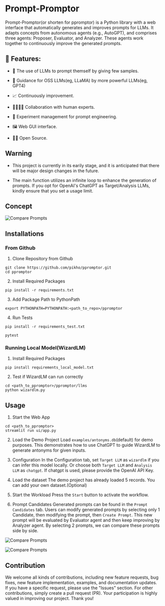 # Prompt-Promptor

Prompt-Promptor(or shorten for ppromptor) is a Python library with a web interface that automatically generates and improves prompts for LLMs. It adapts concepts from autonomous agents (e.g., AutoGPT), and comprises three agents: Proposer, Evaluator, and Analyzer. These agents work together to continuously improve the generated prompts.

## 🚀 Features:

- 🤖 The use of LLMs to prompt themself by giving few samples.

- 💪 Guidance for OSS LLMs(eg, LLaMA) by more powerful LLMs(eg, GPT4)

- 📈 Continuously improvement.

- 👨‍👨‍👧‍👦 Collaboration with human experts.

- 💼 Experiment management for prompt engineering.

- 🖼 Web GUI interface.

- 🏳️‍🌈 Open Source.

## Warning
- This project is currently in its earily stage, and it is anticipated that there will be major design changes in the future.

- The main function utilizes an infinite loop to enhance the generation of prompts. If you opt for OpenAI's ChatGPT as Target/Analysis LLMs, kindly ensure that you set a usage limit.

## Concept

![Compare Prompts](https://github.com/pikho/ppromptor/blob/main/doc/images/concept.png?raw=true)


## Installations

### From Github
1. Clone Repository from Github
```
git clone https://github.com/pikho/ppromptor.git
cd ppromptor
```

2. Install Required Packages
```
pip install -r requirements.txt
```

3. Add Package Path to PythonPath
```
export PYTHONPATH=PYTHONPATH:<path_to_repo>/ppromptor
```

4. Run Tests
```
pip install -r requirements_test.txt

pytest
```

### Running Local Model(WizardLM)
1. Install Required Packages
```
pip install requirements_local_model.txt
```

2. Test if WizardLM can run correctly
```
cd <path_to_ppromptor>/ppromptor/llms
python wizardlm.py
```

## Usage

1. Start the Web App
```
cd <path_to_ppromptor>
streamlit run ui/app.py
```

2. Load the Demo Project
Load `examples/antonyms.db`(default) for demo purposes. This demonstrates how to use ChatGPT to guide WizardLM to generate antonyms for given inputs.

3. Configuration
In the Configuration tab, set `Target LLM` as `wizardlm` if you can infer this model locally. Or choose both `Target LLM` and `Analysis LLM` as `chatgpt`. If chatgpt is used, please provide the OpenAI API Key.

4. Load the dataset
The demo project has already loaded 5 records. You can add your own dataset.(Optional)

5. Start the Workload
Press the `Start` button to activate the workflow.

5. Prompt Candidates
Generated prompts can be found in the `Prompt Candidates` tab. Users can modify generated prompts by selecting only 1 Candidate, then modifying the prompt, then `Create Prompt`. This new prompt will be evaluated by Evaluator agent and then keep improving by Analyzer agent. By selecting 2 prompts, we can compare these prompts side by side.

![Compare Prompts](https://github.com/pikho/ppromptor/blob/main/doc/images/cmp_candidates-1.png?raw=true)

![Compare Prompts](https://github.com/pikho/ppromptor/blob/main/doc/images/cmp_candidates-2.png?raw=true)

## Contribution
We welcome all kinds of contributions, including new feature requests, bug fixes, new feature implementation, examples, and documentation updates. If you have a specific request, please use the "Issues" section. For other contributions, simply create a pull request (PR). Your participation is highly valued in improving our project. Thank you!